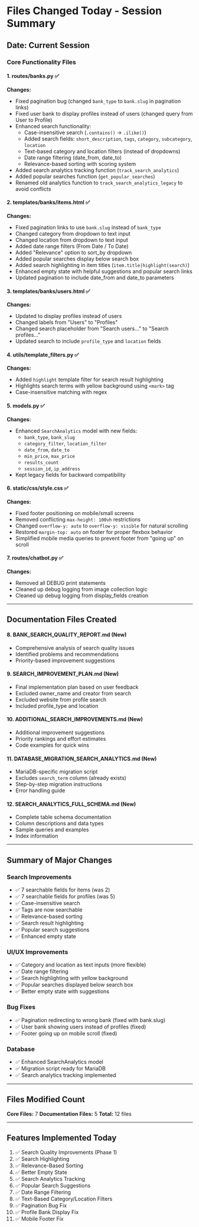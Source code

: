 # Files Changed Today - Session Summary

## Date: Current Session

### Core Functionality Files

#### 1. **routes/banks.py** ✅
**Changes:**
- Fixed pagination bug (changed `bank_type` to `bank.slug` in pagination links)
- Fixed user bank to display profiles instead of users (changed query from User to Profile)
- Enhanced search functionality:
  - Case-insensitive search (`.contains()` → `.ilike()`)
  - Added search fields: `short_description`, `tags`, `category`, `subcategory`, `location`
  - Text-based category and location filters (instead of dropdowns)
  - Date range filtering (date_from, date_to)
  - Relevance-based sorting with scoring system
- Added search analytics tracking function (`track_search_analytics`)
- Added popular searches function (`get_popular_searches`)
- Renamed old analytics function to `track_search_analytics_legacy` to avoid conflicts

#### 2. **templates/banks/items.html** ✅
**Changes:**
- Fixed pagination links to use `bank.slug` instead of `bank_type`
- Changed category from dropdown to text input
- Changed location from dropdown to text input
- Added date range filters (From Date / To Date)
- Added "Relevance" option to sort_by dropdown
- Added popular searches display below search box
- Added search highlighting in item titles (`item.title|highlight(search)`)
- Enhanced empty state with helpful suggestions and popular search links
- Updated pagination to include date_from and date_to parameters

#### 3. **templates/banks/users.html** ✅
**Changes:**
- Updated to display profiles instead of users
- Changed labels from "Users" to "Profiles"
- Changed search placeholder from "Search users..." to "Search profiles..."
- Updated search to include `profile_type` and `location` fields

#### 4. **utils/template_filters.py** ✅
**Changes:**
- Added `highlight` template filter for search result highlighting
- Highlights search terms with yellow background using `<mark>` tag
- Case-insensitive matching with regex

#### 5. **models.py** ✅
**Changes:**
- Enhanced `SearchAnalytics` model with new fields:
  - `bank_type`, `bank_slug`
  - `category_filter`, `location_filter`
  - `date_from`, `date_to`
  - `min_price`, `max_price`
  - `results_count`
  - `session_id`, `ip_address`
- Kept legacy fields for backward compatibility

#### 6. **static/css/style.css** ✅
**Changes:**
- Fixed footer positioning on mobile/small screens
- Removed conflicting `max-height: 100vh` restrictions
- Changed `overflow-y: auto` to `overflow-y: visible` for natural scrolling
- Restored `margin-top: auto` on footer for proper flexbox behavior
- Simplified mobile media queries to prevent footer from "going up" on scroll

#### 7. **routes/chatbot.py** ✅
**Changes:**
- Removed all DEBUG print statements
- Cleaned up debug logging from image collection logic
- Cleaned up debug logging from display_fields creation

---

## Documentation Files Created

#### 8. **BANK_SEARCH_QUALITY_REPORT.md** (New)
- Comprehensive analysis of search quality issues
- Identified problems and recommendations
- Priority-based improvement suggestions

#### 9. **SEARCH_IMPROVEMENT_PLAN.md** (New)
- Final implementation plan based on user feedback
- Excluded owner_name and creator from search
- Excluded website from profile search
- Included profile_type and location

#### 10. **ADDITIONAL_SEARCH_IMPROVEMENTS.md** (New)
- Additional improvement suggestions
- Priority rankings and effort estimates
- Code examples for quick wins

#### 11. **DATABASE_MIGRATION_SEARCH_ANALYTICS.md** (New)
- MariaDB-specific migration script
- Excludes `search_term` column (already exists)
- Step-by-step migration instructions
- Error handling guide

#### 12. **SEARCH_ANALYTICS_FULL_SCHEMA.md** (New)
- Complete table schema documentation
- Column descriptions and data types
- Sample queries and examples
- Index information

---

## Summary of Major Changes

### Search Improvements
- ✅ 7 searchable fields for items (was 2)
- ✅ 7 searchable fields for profiles (was 5)
- ✅ Case-insensitive search
- ✅ Tags are now searchable
- ✅ Relevance-based sorting
- ✅ Search result highlighting
- ✅ Popular search suggestions
- ✅ Enhanced empty state

### UI/UX Improvements
- ✅ Category and location as text inputs (more flexible)
- ✅ Date range filtering
- ✅ Search highlighting with yellow background
- ✅ Popular searches displayed below search box
- ✅ Better empty state with suggestions

### Bug Fixes
- ✅ Pagination redirecting to wrong bank (fixed with bank.slug)
- ✅ User bank showing users instead of profiles (fixed)
- ✅ Footer going up on mobile scroll (fixed)

### Database
- ✅ Enhanced SearchAnalytics model
- ✅ Migration script ready for MariaDB
- ✅ Search analytics tracking implemented

---

## Files Modified Count
**Core Files:** 7
**Documentation Files:** 5
**Total:** 12 files

---

## Features Implemented Today

1. ✅ Search Quality Improvements (Phase 1)
2. ✅ Search Highlighting
3. ✅ Relevance-Based Sorting
4. ✅ Better Empty State
5. ✅ Search Analytics Tracking
6. ✅ Popular Search Suggestions
7. ✅ Date Range Filtering
8. ✅ Text-Based Category/Location Filters
9. ✅ Pagination Bug Fix
10. ✅ Profile Bank Display Fix
11. ✅ Mobile Footer Fix

